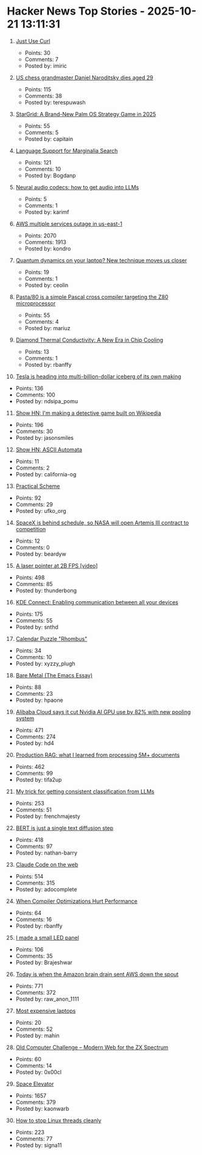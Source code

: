 # Hacker News Top Stories - 2025-10-21 13:11:31

1. [Just Use Curl](https://justuse.org/curl/)
   - Points: 30
   - Comments: 7
   - Posted by: imiric

2. [US chess grandmaster Daniel Naroditsky dies aged 29](https://www.bbc.com/news/articles/c15pz8vpjp9o)
   - Points: 115
   - Comments: 38
   - Posted by: terespuwash

3. [StarGrid: A Brand-New Palm OS Strategy Game in 2025](https://quarters.captaintouch.com/blog/posts/2025-10-21-stargrid-has-arrived,-a-brand-new-palm-os-strategy-game-in-2025.html)
   - Points: 55
   - Comments: 5
   - Posted by: capitain

4. [Language Support for Marginalia Search](https://www.marginalia.nu/log/a_126_multilingual/)
   - Points: 121
   - Comments: 10
   - Posted by: Bogdanp

5. [Neural audio codecs: how to get audio into LLMs](https://kyutai.org/next/codec-explainer)
   - Points: 5
   - Comments: 1
   - Posted by: karimf

6. [AWS multiple services outage in us-east-1](https://health.aws.amazon.com/health/status?ts=20251020)
   - Points: 2070
   - Comments: 1913
   - Posted by: kondro

7. [Quantum dynamics on your laptop? New technique moves us closer](https://www.buffalo.edu/news/releases/2025/10/quantum-dynamics-on-your-laptop.html)
   - Points: 19
   - Comments: 1
   - Posted by: ceolin

8. [Pasta/80 is a simple Pascal cross compiler targeting the Z80 microprocessor](https://github.com/pleumann/pasta80)
   - Points: 55
   - Comments: 4
   - Posted by: mariuz

9. [Diamond Thermal Conductivity: A New Era in Chip Cooling](https://spectrum.ieee.org/diamond-thermal-conductivity)
   - Points: 13
   - Comments: 1
   - Posted by: rbanffy

10. [Tesla is heading into multi-billion-dollar iceberg of its own making](https://electrek.co/2025/10/20/tesla-heading-into-multi-billion-dollar-iceberg-of-own-making/)
   - Points: 136
   - Comments: 100
   - Posted by: ndsipa_pomu

11. [Show HN: I'm making a detective game built on Wikipedia](https://detective.wiki/)
   - Points: 196
   - Comments: 30
   - Posted by: jasonsmiles

12. [Show HN: ASCII Automata](https://hlnet.neocities.org/ascii-automata/)
   - Points: 11
   - Comments: 2
   - Posted by: california-og

13. [Practical Scheme](https://practical-scheme.net/index.html#docs)
   - Points: 92
   - Comments: 29
   - Posted by: ufko_org

14. [SpaceX is behind schedule, so NASA will open Artemis III contract to competition](https://www.theregister.com/2025/10/21/spacex_is_behind_schedule_so/)
   - Points: 12
   - Comments: 0
   - Posted by: beardyw

15. [A laser pointer at 2B FPS [video]](https://www.youtube.com/watch?v=o4TdHrMi6do)
   - Points: 498
   - Comments: 85
   - Posted by: thunderbong

16. [KDE Connect: Enabling communication between all your devices](https://community.kde.org/KDEConnect)
   - Points: 175
   - Comments: 55
   - Posted by: snthd

17. [Calendar Puzzle "Rhombus"](https://praxispuzzles.com/calendar_puzzle_rhombus)
   - Points: 34
   - Comments: 10
   - Posted by: xyzzy_plugh

18. [Bare Metal (The Emacs Essay)](https://waxbanks.wordpress.com/2025/08/01/bare-metal-the-emacs-essay/)
   - Points: 88
   - Comments: 23
   - Posted by: hpaone

19. [Alibaba Cloud says it cut Nvidia AI GPU use by 82% with new pooling system](https://www.tomshardware.com/tech-industry/semiconductors/alibaba-says-new-pooling-system-cut-nvidia-gpu-use-by-82-percent)
   - Points: 471
   - Comments: 274
   - Posted by: hd4

20. [Production RAG: what I learned from processing 5M+ documents](https://blog.abdellatif.io/production-rag-processing-5m-documents)
   - Points: 462
   - Comments: 99
   - Posted by: tifa2up

21. [My trick for getting consistent classification from LLMs](https://verdik.substack.com/p/how-to-get-consistent-classification)
   - Points: 253
   - Comments: 51
   - Posted by: frenchmajesty

22. [BERT is just a single text diffusion step](https://nathan.rs/posts/roberta-diffusion/)
   - Points: 418
   - Comments: 97
   - Posted by: nathan-barry

23. [Claude Code on the web](https://www.anthropic.com/news/claude-code-on-the-web)
   - Points: 514
   - Comments: 315
   - Posted by: adocomplete

24. [When Compiler Optimizations Hurt Performance](https://nemanjatrifunovic.substack.com/p/when-compiler-optimizations-hurt)
   - Points: 64
   - Comments: 16
   - Posted by: rbanffy

25. [I made a small LED panel](https://www.stavros.io/posts/really-small-led-panel/)
   - Points: 106
   - Comments: 35
   - Posted by: Brajeshwar

26. [Today is when the Amazon brain drain sent AWS down the spout](https://www.theregister.com/2025/10/20/aws_outage_amazon_brain_drain_corey_quinn/)
   - Points: 771
   - Comments: 372
   - Posted by: raw_anon_1111

27. [Most expensive laptops](https://comparelaptopprices.com/lists/most-expensive-laptops/)
   - Points: 20
   - Comments: 52
   - Posted by: mahin

28. [Old Computer Challenge – Modern Web for the ZX Spectrum](https://0x00.cl/blog/2025/occ-2025/)
   - Points: 60
   - Comments: 14
   - Posted by: 0x00cl

29. [Space Elevator](https://neal.fun/space-elevator/)
   - Points: 1657
   - Comments: 379
   - Posted by: kaonwarb

30. [How to stop Linux threads cleanly](https://mazzo.li/posts/stopping-linux-threads.html)
   - Points: 223
   - Comments: 77
   - Posted by: signa11

